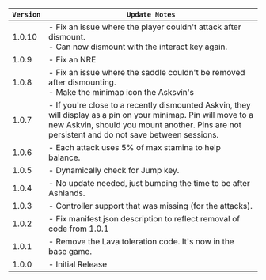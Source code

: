| `Version` | `Update Notes`                                                                                                                                                                                                    |
|-----------|-------------------------------------------------------------------------------------------------------------------------------------------------------------------------------------------------------------------|
| 1.0.10    | - Fix an issue where the player couldn't attack after dismount.<br/> - Can now dismount with the interact key again.                                                                                              |
| 1.0.9     | - Fix an NRE                                                                                                                                                                                                      |
| 1.0.8     | - Fix an issue where the saddle couldn't be removed after dismounting.  <br/> - Make the minimap icon the Asksvin's                                                                                               |
| 1.0.7     | - If you're close to a recently dismounted Askvin, they will display as a pin on your minimap. Pin will move to a new Askvin, should you mount another. Pins are not persistent and do not save between sessions. |
| 1.0.6     | - Each attack uses 5% of max stamina to help balance.                                                                                                                                                             |
| 1.0.5     | - Dynamically check for Jump key.                                                                                                                                                                                 |
| 1.0.4     | - No update needed, just bumping the time to be after Ashlands.                                                                                                                                                   |
| 1.0.3     | - Controller support that was missing (for the attacks).                                                                                                                                                          |
| 1.0.2     | - Fix manifest.json description to reflect removal of code from 1.0.1                                                                                                                                             |
| 1.0.1     | - Remove the Lava toleration code. It's now in the base game.                                                                                                                                                     |
| 1.0.0     | - Initial Release                                                                                                                                                                                                 |